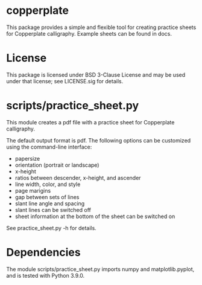 # copperplate

This package provides a simple and flexible tool for creating practice sheets
for Copperplate calligraphy. Example sheets can be found in docs.

# License

This package is licensed under BSD 3-Clause License and may be used under that
license; see LICENSE.sig for details.

# scripts/practice_sheet.py
This module creates a pdf file with a practice sheet for Copperplate
calligraphy.

The default output format is pdf. The following options can be customized
using the command-line interface:
  * papersize
  * orientation (portrait or landscape)
  * x-height
  * ratios between descender, x-height, and ascender
  * line width, color, and style
  * page marigins
  * gap between sets of lines
  * slant line angle and spacing
  * slant lines can be switched off
  * sheet information at the bottom of the sheet can be switched on

See practice_sheet.py -h for details.

# Dependencies
The module scripts/practice_sheet.py imports numpy and matplotlib.pyplot, and
is tested with Python 3.9.0.
